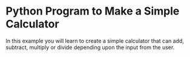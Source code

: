 
# Python Program to Make a Simple Calculator

In this example you will learn to create a simple calculator that can add, subtract, multiply or divide depending upon the input from the user.